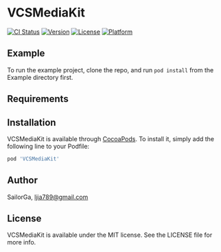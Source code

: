 # VCSMediaKit

[![CI Status](https://img.shields.io/travis/SailorGa/VCSMediaKit.svg?style=flat)](https://travis-ci.org/SailorGa/VCSMediaKit)
[![Version](https://img.shields.io/cocoapods/v/VCSMediaKit.svg?style=flat)](https://cocoapods.org/pods/VCSMediaKit)
[![License](https://img.shields.io/cocoapods/l/VCSMediaKit.svg?style=flat)](https://cocoapods.org/pods/VCSMediaKit)
[![Platform](https://img.shields.io/cocoapods/p/VCSMediaKit.svg?style=flat)](https://cocoapods.org/pods/VCSMediaKit)

## Example

To run the example project, clone the repo, and run `pod install` from the Example directory first.

## Requirements

## Installation

VCSMediaKit is available through [CocoaPods](https://cocoapods.org). To install
it, simply add the following line to your Podfile:

```ruby
pod 'VCSMediaKit'
```

## Author

SailorGa, ljia789@gmail.com

## License

VCSMediaKit is available under the MIT license. See the LICENSE file for more info.
